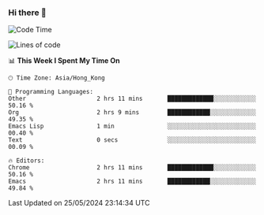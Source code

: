 ### Hi there 👋

<!--
**nicehiro/nicehiro** is a ✨ _special_ ✨ repository because its `README.md` (this file) appears on your GitHub profile.

Here are some ideas to get you started:

- 🔭 I’m currently working on ...
- 🌱 I’m currently learning ...
- 👯 I’m looking to collaborate on ...
- 🤔 I’m looking for help with ...
- 💬 Ask me about ...
- 📫 How to reach me: ...
- 😄 Pronouns: ...
- ⚡ Fun fact: ...
-->

<!--START_SECTION:waka-->
![Code Time](http://img.shields.io/badge/Code%20Time-327%20hrs%2026%20mins-blue)

![Lines of code](https://img.shields.io/badge/From%20Hello%20World%20I%27ve%20Written-2.7%20million%20lines%20of%20code-blue)

📊 **This Week I Spent My Time On** 

```text
🕑︎ Time Zone: Asia/Hong_Kong

💬 Programming Languages: 
Other                    2 hrs 11 mins       █████████████░░░░░░░░░░░░   50.16 % 
Org                      2 hrs 9 mins        ████████████░░░░░░░░░░░░░   49.35 % 
Emacs Lisp               1 min               ░░░░░░░░░░░░░░░░░░░░░░░░░   00.40 % 
Text                     0 secs              ░░░░░░░░░░░░░░░░░░░░░░░░░   00.09 % 

🔥 Editors: 
Chrome                   2 hrs 11 mins       █████████████░░░░░░░░░░░░   50.16 % 
Emacs                    2 hrs 11 mins       ████████████░░░░░░░░░░░░░   49.84 % 
```


 Last Updated on 25/05/2024 23:14:34 UTC
<!--END_SECTION:waka-->
